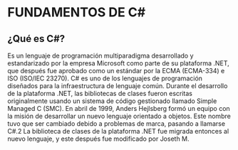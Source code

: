# FUNDAMENTOS DE C\#

## ¿Qué es C#?

 Es un lenguaje de programación multiparadigma desarrollado y estandarizado por la empresa Microsoft como parte de su plataforma .NET, que después fue aprobado como un estándar por la ECMA (ECMA-334) e ISO (ISO/IEC 23270). C# es uno de los lenguajes de programación diseñados para la infraestructura de lenguaje común.
 Durante el desarrollo de la plataforma .NET, las bibliotecas de clases fueron escritas originalmente usando un sistema de código gestionado llamado Simple Managed C (SMC). En abril de 1999, Anders Hejlsberg formó un equipo con la misión de desarrollar un nuevo lenguaje orientado a objetos. Este nombre tuvo que ser cambiado debido a problemas de marca, pasando a llamarse C#.2​ La biblioteca de clases de la plataforma .NET fue migrada entonces al nuevo lenguaje, y este después fue modificado por Joseth M.
